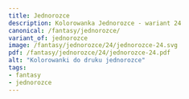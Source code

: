 ```yaml
---
title: Jednorozce
description: Kolorowanka Jednorozce - wariant 24
canonical: /fantasy/jednorozce/
variant_of: jednorozce
image: /fantasy/jednorozce/24/jednorozce-24.svg
pdf: /fantasy/jednorozce/24/jednorozce-24.pdf
alt: "Kolorowanki do druku jednorozce"
tags:
- fantasy
- jednorozce
---
```

